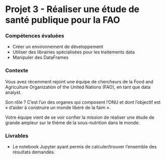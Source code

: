 # Projet 3 - Réaliser une étude de santé publique pour la FAO

### Compétences évaluées

 - Créer un environnement de développement
 - Utiliser des librairies spécialisées pour les traitements data
 - Manipuler des DataFrames

### Contexte

Vous avez récemment rejoint une équipe de chercheurs de la Food and Agriculture Organization of the United Nations (FAO), en tant que data analyst.

Son rôle ? C’est l’un des organes qui composent l’ONU et dont l’objectif est « d’aider à construire un monde libéré de la faim ». 

Votre équipe vient de se voir confier la mission de réaliser une étude de grande ampleur sur le thème de la sous-nutrition dans le monde.

### Livrables

 - Le notebook Jupyter ayant permis de calculer/trouver l’ensemble des résultats demandés.